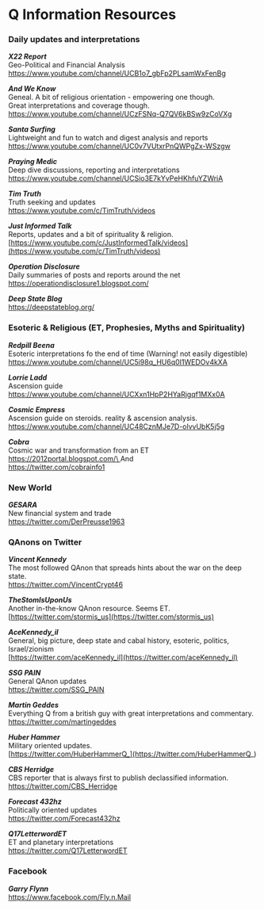 Q Information Resources
=======================

### Daily updates and interpretations

***X22 Report***\
Geo-Political and Financial Analysis\
<https://www.youtube.com/channel/UCB1o7_gbFp2PLsamWxFenBg>

***And We Know***\
Geneal. A bit of religious orientation - empowering one though.\
Great interpretations and coverage though.\
<https://www.youtube.com/channel/UCzFSNq-Q7QV6kBSw9zCoVXg>

***Santa Surfing***\
Lightweight and fun to watch and digest analysis and reports\
<https://www.youtube.com/channel/UC0v7VUtxrPnQWPgZx-WSzgw>

***Praying Medic***\
Deep dive discussions, reporting and interpretations\
<https://www.youtube.com/channel/UCSio3E7kYvPeHKhfuYZWriA>

***Tim Truth***\
Truth seeking and updates\
<https://www.youtube.com/c/TimTruth/videos>

***Just Informed Talk***\
Reports, updates and a bit of spirituality & religion.\
[https://www.youtube.com/c/JustInformedTalk/videos](https://www.youtube.com/c/TimTruth/videos)

***Operation Disclosure***\
Daily summaries of posts and reports around the net\
<https://operationdisclosure1.blogspot.com/>

***Deep State Blog***\
<https://deepstateblog.org/>

### Esoteric & Religious (ET, Prophesies, Myths and Spirituality)

***Redpill Beena***\
Esoteric interpretations fo the end of time (Warning! not easily digestible)\
<https://www.youtube.com/channel/UC5i98q_HU6q0I1WEDOv4kXA>

***Lorrie Ladd***\
Ascension guide\
<https://www.youtube.com/channel/UCXxn1HpP2HYaRjgqf1MXx0A>

***Cosmic Empress***\
Ascension guide on steroids. reality & ascension analysis.\
<https://www.youtube.com/channel/UC48CznMJe7D-olvvUbK5j5g>

***Cobra***\
Cosmic war and transformation from an ET\
[https://2012portal.blogspot.com/\
](https://2012portal.blogspot.com/)And\
<https://twitter.com/cobrainfo1>

### New World

***GESARA***\
New financial system and trade\
<https://twitter.com/DerPreusse1963>

### QAnons on Twitter

***Vincent Kennedy***\
The most followed QAnon that spreads hints about the war on the deep state.\
<https://twitter.com/VincentCrypt46>

***TheStomIsUponUs***\
Another in-the-know QAnon resource. Seems ET.\
[https://twitter.com/stormis_us](https://twitter.com/stormis_us)

***AceKennedy_il***\
General, big picture, deep state and cabal history, esoteric, politics, Israel/zionism\
[https://twitter.com/aceKennedy_il](https://twitter.com/aceKennedy_il)

***SSG PAIN***\
General QAnon updates\
<https://twitter.com/SSG_PAIN>

***Martin Geddes***\
Everything Q from a british guy with great interpretations and commentary.\
<https://twitter.com/martingeddes>

***Huber Hammer***\
Military oriented updates.\
[https://twitter.com/HuberHammerQ_](https://twitter.com/HuberHammerQ_)

***CBS Herridge***\
CBS reporter that is always first to publish declassified information.\
<https://twitter.com/CBS_Herridge>

***Forecast 432hz***\
Politically oriented updates\
<https://twitter.com/Forecast432hz>

***Q17LetterwordET***\
ET and planetary interpretations\
<https://twitter.com/Q17LetterwordET>

### Facebook

***Garry Flynn***\
<https://www.facebook.com/Fly.n.Mail>
